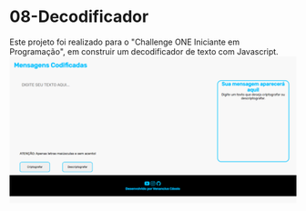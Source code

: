 # 08-Decodificador
Este projeto foi realizado para o "Challenge ONE Iniciante em Programação", em construir um decodificador de texto com Javascript.
<img src='Decodificador de Texto.png'>
